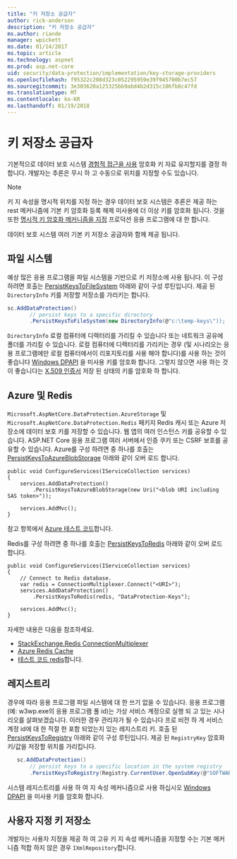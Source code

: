 ```yaml
---
title: "키 저장소 공급자"
author: rick-anderson
description: "키 저장소 공급자"
ms.author: riande
manager: wpickett
ms.date: 01/14/2017
ms.topic: article
ms.technology: aspnet
ms.prod: asp.net-core
uid: security/data-protection/implementation/key-storage-providers
ms.openlocfilehash: f95322c208d323c052295959e39f945700b7ec57
ms.sourcegitcommit: 3e303620a125325bb9abd4b2d315c106fb8c47fd
ms.translationtype: MT
ms.contentlocale: ko-KR
ms.lasthandoff: 01/19/2018
---
```

# <a name="key-storage-providers"></a>키 저장소 공급자

<a name="data-protection-implementation-key-storage-providers"></a>

기본적으로 데이터 보호 시스템 [경험적 접근을 사용](xref:security/data-protection/configuration/default-settings) 암호화 키 자료 유지할지를 결정 하 합니다. 개발자는 추론은 무시 하 고 수동으로 위치를 지정할 수도 있습니다.

> [!NOTE]
> 키 지 속성을 명시적 위치를 지정 하는 경우 데이터 보호 시스템은 추론은 제공 하는 rest 메커니즘에 기본 키 암호화 등록 해제 미사용에 더 이상 키를 암호화 됩니다. 것을 또한 [명시적 키 암호화 메커니즘을 지정](key-encryption-at-rest.md#data-protection-implementation-key-encryption-at-rest-providers) 프로덕션 응용 프로그램에 대 한 합니다.

데이터 보호 시스템 여러 기본 키 저장소 공급자와 함께 제공 됩니다.

## <a name="file-system"></a>파일 시스템

예상 많은 응용 프로그램을 파일 시스템을 기반으로 키 저장소에 사용 됩니다. 이 구성 하려면 호출는 [PersistKeysToFileSystem](https://github.com/aspnet/DataProtection/blob/rel/1.1.0/src/Microsoft.AspNetCore.DataProtection/DataProtectionBuilderExtensions.cs) 아래와 같이 구성 루틴입니다. 제공 된 `DirectoryInfo` 키를 저장할 저장소를 가리키는 합니다.

```csharp
sc.AddDataProtection()
       // persist keys to a specific directory
       .PersistKeysToFileSystem(new DirectoryInfo(@"c:\temp-keys\"));
   ```

`DirectoryInfo` 로컬 컴퓨터에 디렉터리를 가리킬 수 있습니다 또는 네트워크 공유에 폴더를 가리킬 수 있습니다. 로컬 컴퓨터에 디렉터리를 가리키는 경우 (및 시나리오는 응용 프로그램에만 로컬 컴퓨터에서이 리포지토리를 사용 해야 합니다)를 사용 하는 것이 좋습니다 [Windows DPAPI](key-encryption-at-rest.md#data-protection-implementation-key-encryption-at-rest) 을 미사용 키를 암호화 합니다. 그렇지 않으면 사용 하는 것이 좋습니다는 [X.509 인증서](key-encryption-at-rest.md#data-protection-implementation-key-encryption-at-rest) 저장 된 상태의 키를 암호화 하 합니다.

## <a name="azure-and-redis"></a>Azure 및 Redis

`Microsoft.AspNetCore.DataProtection.AzureStorage` 및 `Microsoft.AspNetCore.DataProtection.Redis` 패키지 Redis 캐시 또는 Azure 저장소에 데이터 보호 키를 저장할 수 있습니다. 웹 앱의 여러 인스턴스 키를 공유할 수 있습니다. ASP.NET Core 응용 프로그램 여러 서버에서 인증 쿠키 또는 CSRF 보호를 공유할 수 있습니다. Azure를 구성 하려면 중 하나를 호출는 [PersistKeysToAzureBlobStorage](https://github.com/aspnet/DataProtection/blob/rel/1.1.0/src/Microsoft.AspNetCore.DataProtection.AzureStorage/AzureDataProtectionBuilderExtensions.cs) 아래와 같이 오버 로드 합니다.

```
public void ConfigureServices(IServiceCollection services)
{
    services.AddDataProtection()
        .PersistKeysToAzureBlobStorage(new Uri("<blob URI including SAS token>"));

    services.AddMvc();
}
```

참고 항목에서 [Azure 테스트 코드](https://github.com/aspnet/DataProtection/blob/rel/1.1.0/samples/AzureBlob/Program.cs)합니다.

Redis를 구성 하려면 중 하나를 호출는 [PersistKeysToRedis](https://github.com/aspnet/DataProtection/blob/rel/1.1.0/src/Microsoft.AspNetCore.DataProtection.Redis/RedisDataProtectionBuilderExtensions.cs) 아래와 같이 오버 로드 합니다.

```
public void ConfigureServices(IServiceCollection services)
{
    // Connect to Redis database.
    var redis = ConnectionMultiplexer.Connect("<URI>");
    services.AddDataProtection()
        .PersistKeysToRedis(redis, "DataProtection-Keys");

    services.AddMvc();
}
```

자세한 내용은 다음을 참조하세요.

- [StackExchange.Redis ConnectionMultiplexer](https://github.com/StackExchange/StackExchange.Redis/blob/master/docs/Basics.md)
- [Azure Redis Cache](https://docs.microsoft.com/azure/redis-cache/cache-dotnet-how-to-use-azure-redis-cache#connect-to-the-cache)
- [테스트 코드 redis](https://github.com/aspnet/DataProtection/blob/rel/1.1.0/samples/Redis/Program.cs)합니다.

## <a name="registry"></a>레지스트리

경우에 따라 응용 프로그램 파일 시스템에 대 한 쓰기 없을 수 있습니다. 응용 프로그램 (예: w3wp.exe의 응용 프로그램 풀 id)는 가상 서비스 계정으로 실행 되 고 있는 시나리오를 살펴보겠습니다. 이러한 경우 관리자가 될 수 있습니다 프로 비전 하 게 서비스 계정 id에 대 한 적절 한 포함 되었는지 있는 레지스트리 키. 호출 된 [PersistKeysToRegistry](https://github.com/aspnet/DataProtection/blob/rel/1.1.0/src/Microsoft.AspNetCore.DataProtection/DataProtectionBuilderExtensions.cs) 아래와 같이 구성 루틴입니다. 제공 된 `RegistryKey` 암호화 키/값을 저장할 위치를 가리킵니다.

```csharp
   sc.AddDataProtection()
       // persist keys to a specific location in the system registry
       .PersistKeysToRegistry(Registry.CurrentUser.OpenSubKey(@"SOFTWARE\Sample\keys"));
   ```

시스템 레지스트리를 사용 하 여 지 속성 메커니즘으로 사용 하십시오 [Windows DPAPI](key-encryption-at-rest.md#data-protection-implementation-key-encryption-at-rest) 을 미사용 키를 암호화 합니다.

## <a name="custom-key-repository"></a>사용자 지정 키 저장소

개발자는 사용자 지정을 제공 하 여 고유 키 지 속성 메커니즘을 지정할 수는 기본 메커니즘 적합 하지 않은 경우 `IXmlRepository`합니다.
